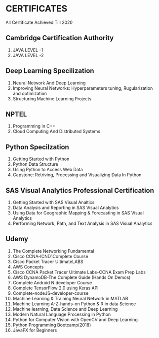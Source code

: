 # CERTIFICATES
All Certificate Achieved Till 2020

## Cambridge Certification Authority
1. JAVA LEVEL -1      
2. JAVA LEVEL -2      

## Deep Learning Specilization
1. Neural Network And Deep Learning                                                   
2. Improving Neural Networks: Hyperparameters tuning, Rugularization and optimization 
3. Structuring Machine Learning Projects                                              

## NPTEL
1. Programming in C++                                                                 
2. Cloud Computing And Distributed Systems                                            

## Python Specilzation
1. Getting Started with Python                                                        
2. Python Data Structure                                                              
3. Using Python to Access Web Data                                                    
5. Capstone: Retriving, Processing and Visualizing Data In Python                     

## SAS Visual Analytics Professional Certification
1. Getting Started with SAS Visual Analtics
2. Data Analysis and Reporting in SAS Visual Analytics
3. Using Data for Geographic Mapping & Forecasting in SAS Visual Analytics            
4. Performing Network, Path, and Text Analysis in SAS Visual Analytics

## Udemy
1. The Complete Networking Fundamental
2. Cisco CCNA-ICND1Complete Course
3. Cisco Packet Tracer UltimateLABS
4. AWS Concepts
5. Cisco CCNA Packet Tracer Ultimate Labs-CCNA Exam Prep Labs
6. AWS DynamoDB-The Complete Guide (Hands On Demos)
7. Complete Android N developer Course
8. Complete TensorFlow 2.0 using Keras API
9. Complete-nodeJS-developer-course
10. Machine Learning & Training Neural Network in MATLAB
11. Machine Learning A-Z-hands-on Python & R in data Science
12. Machine learning, Data Science and Deep Learning
13. Modern Natural Language Processing in Python
14. Python for Computer Vision with OpenCV and Deep Learning
15. Python Programming Bootcamp(2018)
16. JavaFX for Beginners

